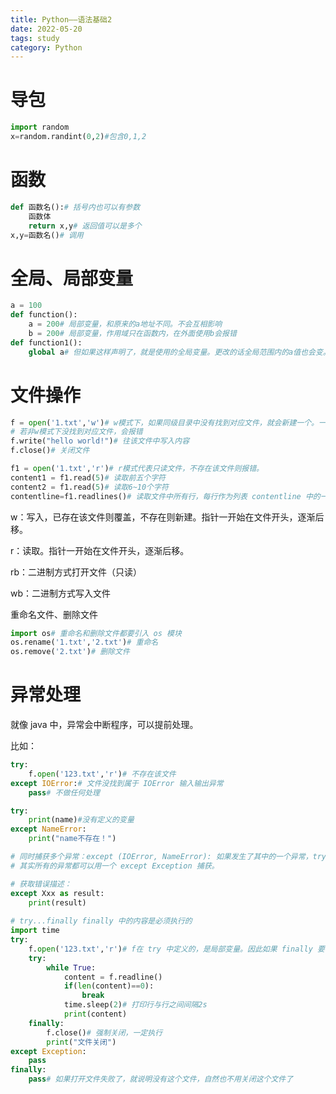 ```yaml
---
title: Python——语法基础2
date: 2022-05-20
tags: study
category: Python
---
```


# 导包

```python
import random
x=random.randint(0,2)#包含0,1,2
```

# 函数

```python
def 函数名():# 括号内也可以有参数
    函数体
    return x,y# 返回值可以是多个
x,y=函数名()# 调用
```

# 全局、局部变量

```python
a = 100
def function():
    a = 200# 局部变量，和原来的a地址不同。不会互相影响
    b = 200# 局部变量，作用域只在函数内，在外面使用b会报错
def function1():
    global a# 但如果这样声明了，就是使用的全局变量。更改的话全局范围内的a值也会变。
```

# 文件操作

```python
f = open('1.txt','w')# w模式下，如果同级目录中没有找到对应文件，就会新建一个。一执行，同级目录下立刻就会新建1.txt
# 若非w模式下没找到对应文件，会报错
f.write("hello world!")# 往该文件中写入内容
f.close()# 关闭文件

f1 = open('1.txt','r')# r模式代表只读文件，不存在该文件则报错。
content1 = f1.read(5)# 读取前五个字符
content2 = f1.read(5)# 读取6~10个字符
contentline=f1.readlines()# 读取文件中所有行，每行作为列表 contentline 中的一项（字符串元素），并以\n结尾
```

w：写入，已存在该文件则覆盖，不存在则新建。指针一开始在文件开头，逐渐后移。

r：读取。指针一开始在文件开头，逐渐后移。

rb：二进制方式打开文件（只读）

wb：二进制方式写入文件

重命名文件、删除文件

```python
import os# 重命名和删除文件都要引入 os 模块
os.rename('1.txt','2.txt')# 重命名
os.remove('2.txt')# 删除文件
```

# 异常处理

就像 java 中，异常会中断程序，可以提前处理。

比如：

```python
try:
    f.open('123.txt','r')# 不存在该文件
except IOError:# 文件没找到属于 IOError 输入输出异常
    pass# 不做任何处理

try:
    print(name)#没有定义的变量
except NameError:
    print("name不存在！")

# 同时捕获多个异常：except (IOError, NameError): 如果发生了其中的一个异常，try 内代码就会停止运行并处理
# 其实所有的异常都可以用一个 except Exception 捕获。

# 获取错误描述：
except Xxx as result:
    print(result)
    
# try...finally finally 中的内容是必须执行的
import time
try:
    f.open('123.txt','r')# f在 try 中定义的，是局部变量。因此如果 finally 要关闭f的话，应该写在 try 内
    try:
        while True:
            content = f.readline()
            if(len(content)==0):
                break
            time.sleep(2)# 打印行与行之间间隔2s
            print(content)
    finally:
        f.close()# 强制关闭，一定执行
        print("文件关闭")
except Exception:
    pass
finally:
    pass# 如果打开文件失败了，就说明没有这个文件，自然也不用关闭这个文件了
```

